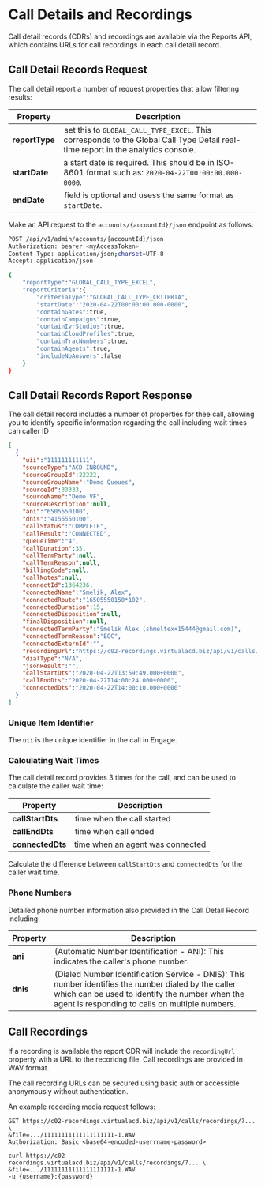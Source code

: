 # Call Details and Recordings

Call detail records (CDRs) and recordings are available via the Reports API, which contains URLs for call recordings in each call detail record.

## Call Detail Records Request

The call detail report a number of request properties that allow filtering results:

| Property | Description |
|-|-|
| **reportType** | set this to `GLOBAL_CALL_TYPE_EXCEL`. This corresponds to the Global Call Type Detail real-time report in the analytics console. |
| **startDate** | a start date is required. This should be in ISO-8601 format such as: `2020-04-22T00:00:00.000-0000`. |
| **endDate** | field is optional and usess the same format as `startDate`. |

Make an API request to the `accounts/{accountId}/json` endpoint as follows:

```bash tab="HTTP"
POST /api/v1/admin/accounts/{accountId}/json
Authorization: bearer <myAccessToken>
Content-Type: application/json;charset=UTF-8
Accept: application/json

{
	"reportType":"GLOBAL_CALL_TYPE_EXCEL",
	"reportCriteria":{
		"criteriaType":"GLOBAL_CALL_TYPE_CRITERIA",
		"startDate":"2020-04-22T00:00:00.000-0000",
		"containGates":true,
		"containCampaigns":true,
		"containIvrStudios":true,
		"containCloudProfiles":true,
		"containTracNumbers":true,
		"containAgents":true,
		"includeNoAnswers":false
	}
}
```

## Call Detail Records Report Response

The call detail record includes a number of properties for thee call, allowing you to identify specific information regarding the call including wait times can caller ID

```json
[
  {
    "uii":"111111111111",
    "sourceType":"ACD-INBOUND",
    "sourceGroupId":22222,
    "sourceGroupName":"Demo Queues",
    "sourceId":33333,
    "sourceName":"Demo VF",
    "sourceDescription":null,
    "ani":"6505550100",
    "dnis":"4155550100",
    "callStatus":"COMPLETE",
    "callResult":"CONNECTED",
    "queueTime":"4",
    "callDuration":35,
    "callTermParty":null,
    "callTermReason":null,
    "billingCode":null,
    "callNotes":null,
    "connectId":1364236,
    "connectedName":"Smelik, Alex",
    "connectedRoute":"16505550150*102",
    "connectedDuration":15,
    "connectedDisposition":null,
    "finalDisposition":null,
    "connectedTermParty":"Smelik Alex (shmeltex+15444@gmail.com)",
    "connectedTermReason":"EOC",
    "connectedExternId":"",
    "recordingUrl":"https://c02-recordings.virtualacd.biz/api/v1/calls/recordings/?...&file=.../11111111111111111111-1.WAV",
    "dialType":"N/A",
    "jsonResult":"",
    "callStartDts":"2020-04-22T13:59:49.000+0000",
    "callEndDts":"2020-04-22T14:00:24.000+0000",
    "connectedDts":"2020-04-22T14:00:10.000+0000"
  }
]
```

### Unique Item Identifier

The `uii` is the unique identifier in the call in Engage.

### Calculating Wait Times

The call detail record provides 3 times for the call, and can be used to calculate the caller wait time:

| Property | Description |
|-|-|
| **callStartDts** | time when the call started |
| **callEndDts** | time when call ended |
| **connectedDts** | time when an agent was connected |

Calculate the difference between `callStartDts` and `connectedDts` for the caller wait time.

### Phone Numbers

Detailed phone number information also provided in the Call Detail Record including:

| Property | Description |
|-|-|
| **ani** | (Automatic Number Identification - ANI): This indicates the caller's phone number. |
| **dnis** | (Dialed Number Identification Service - DNIS): This number identifies the number dialed by the caller which can be used to identify the number when the agent is responding to calls on multiple numbers. |

## Call Recordings

If a recording is available the report CDR will include the `recordingUrl` property with a URL to the recoridng file. Call recordings are provided in WAV format.

The call recording URLs can be secured using basic auth or accessible anonymously without authentication.

An example recording media request follows:

```tab="HTTP"
GET https://c02-recordings.virtualacd.biz/api/v1/calls/recordings/?... \
&file=.../11111111111111111111-1.WAV
Authorization: Basic <base64-encoded-userrname-password>
```

```tab="cURL"
curl https://c02-recordings.virtualacd.biz/api/v1/calls/recordings/?... \
&file=.../11111111111111111111-1.WAV
-u {username}:{password}
```
